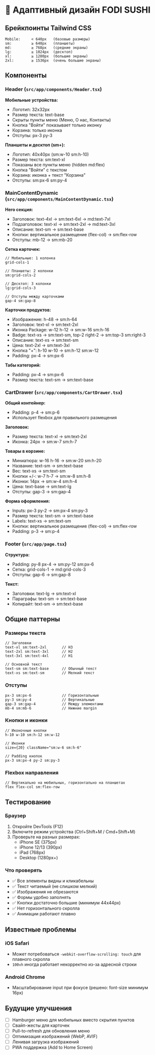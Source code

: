 # 📱 Адаптивный дизайн FODI SUSHI

## Брейкпоинты Tailwind CSS

```
Mobile:     < 640px   (базовые размеры)
sm:         ≥ 640px   (планшеты)
md:         ≥ 768px   (средние экраны)
lg:         ≥ 1024px  (десктоп)
xl:         ≥ 1280px  (большие экраны)
2xl:        ≥ 1536px  (очень большие экраны)
```

## Компоненты

### Header (`src/app/components/Header.tsx`)

**Мобильные устройства:**
- Логотип: 32x32px
- Размер текста: text-base
- Скрыты пункты меню (Меню, О нас, Контакты)
- Кнопка "Войти" показывает только иконку
- Корзина: только иконка
- Отступы: px-3 py-3

**Планшеты и десктоп (sm+):**
- Логотип: 40x40px (sm:w-10 sm:h-10)
- Размер текста: sm:text-xl
- Показаны все пункты меню (hidden md:flex)
- Кнопка "Войти" с текстом
- Корзина: иконка + текст "Корзина"
- Отступы: sm:px-6 sm:py-4

### MainContentDynamic (`src/app/components/MainContentDynamic.tsx`)

**Hero секция:**
- Заголовок: text-4xl → sm:text-6xl → md:text-7xl
- Подзаголовок: text-xl → sm:text-2xl → md:text-3xl
- Описание: text-sm → sm:text-base
- Кнопки: вертикальное размещение (flex-col) → sm:flex-row
- Отступы: mb-12 → sm:mb-20

**Сетка карточек:**
```tsx
// Мобильные: 1 колонка
grid-cols-1

// Планшеты: 2 колонки
sm:grid-cols-2

// Десктоп: 3 колонки
lg:grid-cols-3

// Отступы между карточками
gap-4 sm:gap-8
```

**Карточки продуктов:**
- Изображение: h-48 → sm:h-64
- Заголовок: text-xl → sm:text-2xl
- Иконка Package: w-12 h-12 → sm:w-16 sm:h-16
- Badge: text-xs → sm:text-sm, top-2 right-2 → sm:top-3 sm:right-3
- Описание: text-xs → sm:text-sm
- Цена: text-2xl → sm:text-3xl
- Кнопка "+": h-10 w-10 → sm:h-12 sm:w-12
- Padding: px-4 → sm:px-6

**Табы категорий:**
- Padding: px-4 → sm:px-6
- Размер текста: text-sm → sm:text-base

### CartDrawer (`src/app/components/CartDrawer.tsx`)

**Общий контейнер:**
- Padding: p-4 → sm:p-6
- Использует flexbox для правильного размещения

**Заголовок:**
- Размер текста: text-xl → sm:text-2xl
- Иконка: 24px → sm:w-7 sm:h-7

**Товары в корзине:**
- Миниатюра: w-16 h-16 → sm:w-20 sm:h-20
- Название: text-sm → sm:text-base
- Вес: text-xs → sm:text-sm
- Кнопки +/-: w-7 h-7 → sm:w-8 sm:h-8
- Иконки: 14px → sm:w-4 sm:h-4
- Цена: text-base → sm:text-lg
- Отступы: gap-3 → sm:gap-4

**Форма оформления:**
- Inputs: px-3 py-2 → sm:px-4 sm:py-3
- Размер текста: text-sm → sm:text-base
- Labels: text-xs → sm:text-sm
- Кнопки: вертикальное размещение (flex-col) → sm:flex-row
- Padding: p-3 → sm:p-4

### Footer (`src/app/page.tsx`)

**Структура:**
- Padding: py-8 px-4 → sm:py-12 sm:px-6
- Сетка: grid-cols-1 → md:grid-cols-3
- Отступы: gap-6 → sm:gap-8

**Текст:**
- Заголовки: text-lg → sm:text-xl
- Параграфы: text-sm → sm:text-base
- Копирайт: text-sm → sm:text-base

## Общие паттерны

### Размеры текста
```tsx
// Заголовки
text-xl sm:text-2xl       // H3
text-2xl sm:text-3xl      // H2
text-3xl sm:text-4xl      // H1

// Основной текст
text-sm sm:text-base      // Обычный текст
text-xs sm:text-sm        // Мелкий текст
```

### Отступы
```tsx
px-3 sm:px-6              // Горизонтальные
py-3 sm:py-4              // Вертикальные
gap-3 sm:gap-4            // Между элементами
mb-4 sm:mb-6              // Нижние margin
```

### Кнопки и иконки
```tsx
// Иконочные кнопки
h-10 w-10 sm:h-12 sm:w-12

// Иконки
size={20} className="sm:w-6 sm:h-6"

// Padding кнопок
px-3 sm:px-4 py-2 sm:py-3
```

### Flexbox направления
```tsx
// Вертикально на мобильных, горизонтально на планшетах
flex flex-col sm:flex-row
```

## Тестирование

### Браузер
1. Откройте DevTools (F12)
2. Включите режим устройства (Ctrl+Shift+M / Cmd+Shift+M)
3. Проверьте на разных размерах:
   - iPhone SE (375px)
   - iPhone 12/13 (390px)
   - iPad (768px)
   - Desktop (1280px+)

### Что проверять
- ✅ Все элементы видны и кликабельны
- ✅ Текст читаемый (не слишком мелкий)
- ✅ Изображения не обрезаются
- ✅ Формы удобно заполнять
- ✅ Кнопки достаточно большие (минимум 44x44px)
- ✅ Нет горизонтального скролла
- ✅ Анимации работают плавно

## Известные проблемы

### iOS Safari
- Может потребоваться `-webkit-overflow-scrolling: touch` для плавного скролла
- `100vh` иногда работает некорректно из-за адресной строки

### Android Chrome
- Масштабирование input при фокусе (решено: font-size минимум 16px)

## Будущие улучшения

- [ ] Hamburger меню для мобильных вместо скрытия пунктов
- [ ] Свайп-жесты для карточек
- [ ] Pull-to-refresh для обновления меню
- [ ] Оптимизация изображений (WebP, AVIF)
- [ ] Ленивая загрузка изображений
- [ ] PWA поддержка (Add to Home Screen)
